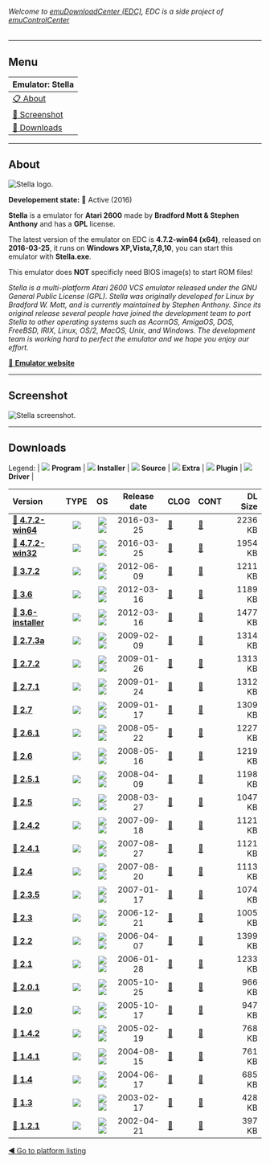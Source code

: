 ###### Welcome to [emuDownloadCenter (EDC)](https://github.com/PhoenixInteractiveNL/emuDownloadCenter/wiki/), EDC is a side project of [emuControlCenter](https://github.com/PhoenixInteractiveNL/emuControlCenter/wiki/)
***
## Menu
| **Emulator: Stella** |
|:---------|
| [:clipboard: About](#about) |
| [:sunrise: Screenshot](#screenshot) |
| [:floppy_disk: Downloads](#downloads) |
***
## About
![](https://github.com/PhoenixInteractiveNL/emuDownloadCenter/wiki/images_emulator/stella_logo_200.jpg "Stella logo.")

**Developement state:** :large_blue_circle: Active (2016)

**Stella** is a emulator for **Atari 2600** made by **Bradford Mott & Stephen Anthony** and has a **GPL** license.

The latest version of the emulator on EDC is **4.7.2-win64 (x64)**, released on **2016-03-25**, it runs on **Windows XP,Vista,7,8,10**, you can start this emulator with **Stella.exe**.

This emulator does **NOT** specificly need BIOS image(s) to start ROM files!

_Stella is a multi-platform Atari 2600 VCS emulator released under the GNU General Public License (GPL). Stella was originally developed for Linux by Bradford W. Mott, and is currently maintained by Stephen Anthony. Since its original release several people have joined the development team to port Stella to other operating systems such as AcornOS, AmigaOS, DOS, FreeBSD, IRIX, Linux, OS/2, MacOS, Unix, and Windows. The development team is working hard to perfect the emulator and we hope you enjoy our effort._

[:link: **Emulator website**](http://stella.sourceforge.net/)
***
## Screenshot
![](https://raw.githubusercontent.com/PhoenixInteractiveNL/emuDownloadCenter/master/hooks/stella/emulator_screen_01.jpg "Stella screenshot.")
***
## Downloads
Legend:
| ![](https://raw.githubusercontent.com/wiki/PhoenixInteractiveNL/emuDownloadCenter/images_misc/icon_program_24.png) **Program** | 
![](https://raw.githubusercontent.com/wiki/PhoenixInteractiveNL/emuDownloadCenter/images_misc/icon_installer_24.png) **Installer** | 
![](https://raw.githubusercontent.com/wiki/PhoenixInteractiveNL/emuDownloadCenter/images_misc/icon_source_code_24.png) **Source** | 
![](https://raw.githubusercontent.com/wiki/PhoenixInteractiveNL/emuDownloadCenter/images_misc/icon_extra_24.png) **Extra** | 
![](https://raw.githubusercontent.com/wiki/PhoenixInteractiveNL/emuDownloadCenter/images_misc/icon_plugin_24.png) **Plugin** | 
![](https://raw.githubusercontent.com/wiki/PhoenixInteractiveNL/emuDownloadCenter/images_misc/icon_driver_24.png) **Driver** | 
 
| Version  | TYPE | OS | Release date  | CLOG | CONT | DL Size  |
|:---------|:----:|:--:|:-------------:|:-----|:-----|---------:|
| [:floppy_disk: **4.7.2-win64**](https://github.com/PhoenixInteractiveNL/edc-repo0002/raw/master/stella/4.7.2-win64.7z) | ![](https://raw.githubusercontent.com/wiki/PhoenixInteractiveNL/emuDownloadCenter/images_misc/icon_program_24.png) | ![](https://raw.githubusercontent.com/wiki/PhoenixInteractiveNL/emuDownloadCenter/images_misc/logo_windows_24.png)![](https://raw.githubusercontent.com/wiki/PhoenixInteractiveNL/emuDownloadCenter/images_misc/icon_64-bit_24.png) | 2016-03-25 | [:page_facing_up:](https://github.com/PhoenixInteractiveNL/edc-repo0002/blob/master/stella/4.7.2-win64_changelog.txt) | [:mag_right:](https://github.com/PhoenixInteractiveNL/edc-repo0002/blob/master/stella/4.7.2-win64_contents.txt) | 2236 KB |
| [:floppy_disk: **4.7.2-win32**](https://github.com/PhoenixInteractiveNL/edc-repo0002/raw/master/stella/4.7.2-win32.7z) | ![](https://raw.githubusercontent.com/wiki/PhoenixInteractiveNL/emuDownloadCenter/images_misc/icon_program_24.png) | ![](https://raw.githubusercontent.com/wiki/PhoenixInteractiveNL/emuDownloadCenter/images_misc/logo_windows_24.png)![](https://raw.githubusercontent.com/wiki/PhoenixInteractiveNL/emuDownloadCenter/images_misc/icon_32-bit_24.png) | 2016-03-25 | [:page_facing_up:](https://github.com/PhoenixInteractiveNL/edc-repo0002/blob/master/stella/4.7.2-win32_changelog.txt) | [:mag_right:](https://github.com/PhoenixInteractiveNL/edc-repo0002/blob/master/stella/4.7.2-win32_contents.txt) | 1954 KB |
| [:floppy_disk: **3.7.2**](https://github.com/PhoenixInteractiveNL/edc-repo0002/raw/master/stella/3.7.2.7z) | ![](https://raw.githubusercontent.com/wiki/PhoenixInteractiveNL/emuDownloadCenter/images_misc/icon_program_24.png) | ![](https://raw.githubusercontent.com/wiki/PhoenixInteractiveNL/emuDownloadCenter/images_misc/logo_windows_24.png)![](https://raw.githubusercontent.com/wiki/PhoenixInteractiveNL/emuDownloadCenter/images_misc/icon_32-bit_24.png) | 2012-06-09 | [:page_facing_up:](https://github.com/PhoenixInteractiveNL/edc-repo0002/blob/master/stella/3.7.2_changelog.txt) | [:mag_right:](https://github.com/PhoenixInteractiveNL/edc-repo0002/blob/master/stella/3.7.2_contents.txt) | 1211 KB |
| [:floppy_disk: **3.6**](https://github.com/PhoenixInteractiveNL/edc-repo0002/raw/master/stella/3.6.7z) | ![](https://raw.githubusercontent.com/wiki/PhoenixInteractiveNL/emuDownloadCenter/images_misc/icon_program_24.png) | ![](https://raw.githubusercontent.com/wiki/PhoenixInteractiveNL/emuDownloadCenter/images_misc/logo_windows_24.png)![](https://raw.githubusercontent.com/wiki/PhoenixInteractiveNL/emuDownloadCenter/images_misc/icon_32-bit_24.png) | 2012-03-16 | [:page_facing_up:](https://github.com/PhoenixInteractiveNL/edc-repo0002/blob/master/stella/3.6_changelog.txt) | [:mag_right:](https://github.com/PhoenixInteractiveNL/edc-repo0002/blob/master/stella/3.6_contents.txt) | 1189 KB |
| [:floppy_disk: **3.6-installer**](https://github.com/PhoenixInteractiveNL/edc-repo0002/raw/master/stella/3.6-installer.7z) | ![](https://raw.githubusercontent.com/wiki/PhoenixInteractiveNL/emuDownloadCenter/images_misc/icon_installer_24.png) | ![](https://raw.githubusercontent.com/wiki/PhoenixInteractiveNL/emuDownloadCenter/images_misc/logo_windows_24.png)![](https://raw.githubusercontent.com/wiki/PhoenixInteractiveNL/emuDownloadCenter/images_misc/icon_32-bit_24.png) | 2012-03-16 | [:page_facing_up:](https://github.com/PhoenixInteractiveNL/edc-repo0002/blob/master/stella/3.6-installer_changelog.txt) | [:mag_right:](https://github.com/PhoenixInteractiveNL/edc-repo0002/blob/master/stella/3.6-installer_contents.txt) | 1477 KB |
| [:floppy_disk: **2.7.3a**](https://github.com/PhoenixInteractiveNL/edc-repo0002/raw/master/stella/2.7.3a.7z) | ![](https://raw.githubusercontent.com/wiki/PhoenixInteractiveNL/emuDownloadCenter/images_misc/icon_program_24.png) | ![](https://raw.githubusercontent.com/wiki/PhoenixInteractiveNL/emuDownloadCenter/images_misc/logo_windows_24.png)![](https://raw.githubusercontent.com/wiki/PhoenixInteractiveNL/emuDownloadCenter/images_misc/icon_32-bit_24.png) | 2009-02-09 | [:page_facing_up:](https://github.com/PhoenixInteractiveNL/edc-repo0002/blob/master/stella/2.7.3a_changelog.txt) | [:mag_right:](https://github.com/PhoenixInteractiveNL/edc-repo0002/blob/master/stella/2.7.3a_contents.txt) | 1314 KB |
| [:floppy_disk: **2.7.2**](https://github.com/PhoenixInteractiveNL/edc-repo0002/raw/master/stella/2.7.2.7z) | ![](https://raw.githubusercontent.com/wiki/PhoenixInteractiveNL/emuDownloadCenter/images_misc/icon_program_24.png) | ![](https://raw.githubusercontent.com/wiki/PhoenixInteractiveNL/emuDownloadCenter/images_misc/logo_windows_24.png)![](https://raw.githubusercontent.com/wiki/PhoenixInteractiveNL/emuDownloadCenter/images_misc/icon_32-bit_24.png) | 2009-01-26 | [:page_facing_up:](https://github.com/PhoenixInteractiveNL/edc-repo0002/blob/master/stella/2.7.2_changelog.txt) | [:mag_right:](https://github.com/PhoenixInteractiveNL/edc-repo0002/blob/master/stella/2.7.2_contents.txt) | 1313 KB |
| [:floppy_disk: **2.7.1**](https://github.com/PhoenixInteractiveNL/edc-repo0002/raw/master/stella/2.7.1.7z) | ![](https://raw.githubusercontent.com/wiki/PhoenixInteractiveNL/emuDownloadCenter/images_misc/icon_program_24.png) | ![](https://raw.githubusercontent.com/wiki/PhoenixInteractiveNL/emuDownloadCenter/images_misc/logo_windows_24.png)![](https://raw.githubusercontent.com/wiki/PhoenixInteractiveNL/emuDownloadCenter/images_misc/icon_32-bit_24.png) | 2009-01-24 | [:page_facing_up:](https://github.com/PhoenixInteractiveNL/edc-repo0002/blob/master/stella/2.7.1_changelog.txt) | [:mag_right:](https://github.com/PhoenixInteractiveNL/edc-repo0002/blob/master/stella/2.7.1_contents.txt) | 1312 KB |
| [:floppy_disk: **2.7**](https://github.com/PhoenixInteractiveNL/edc-repo0002/raw/master/stella/2.7.7z) | ![](https://raw.githubusercontent.com/wiki/PhoenixInteractiveNL/emuDownloadCenter/images_misc/icon_program_24.png) | ![](https://raw.githubusercontent.com/wiki/PhoenixInteractiveNL/emuDownloadCenter/images_misc/logo_windows_24.png)![](https://raw.githubusercontent.com/wiki/PhoenixInteractiveNL/emuDownloadCenter/images_misc/icon_32-bit_24.png) | 2009-01-17 | [:page_facing_up:](https://github.com/PhoenixInteractiveNL/edc-repo0002/blob/master/stella/2.7_changelog.txt) | [:mag_right:](https://github.com/PhoenixInteractiveNL/edc-repo0002/blob/master/stella/2.7_contents.txt) | 1309 KB |
| [:floppy_disk: **2.6.1**](https://github.com/PhoenixInteractiveNL/edc-repo0002/raw/master/stella/2.6.1.7z) | ![](https://raw.githubusercontent.com/wiki/PhoenixInteractiveNL/emuDownloadCenter/images_misc/icon_program_24.png) | ![](https://raw.githubusercontent.com/wiki/PhoenixInteractiveNL/emuDownloadCenter/images_misc/logo_windows_24.png)![](https://raw.githubusercontent.com/wiki/PhoenixInteractiveNL/emuDownloadCenter/images_misc/icon_32-bit_24.png) | 2008-05-22 | [:page_facing_up:](https://github.com/PhoenixInteractiveNL/edc-repo0002/blob/master/stella/2.6.1_changelog.txt) | [:mag_right:](https://github.com/PhoenixInteractiveNL/edc-repo0002/blob/master/stella/2.6.1_contents.txt) | 1227 KB |
| [:floppy_disk: **2.6**](https://github.com/PhoenixInteractiveNL/edc-repo0002/raw/master/stella/2.6.7z) | ![](https://raw.githubusercontent.com/wiki/PhoenixInteractiveNL/emuDownloadCenter/images_misc/icon_program_24.png) | ![](https://raw.githubusercontent.com/wiki/PhoenixInteractiveNL/emuDownloadCenter/images_misc/logo_windows_24.png)![](https://raw.githubusercontent.com/wiki/PhoenixInteractiveNL/emuDownloadCenter/images_misc/icon_32-bit_24.png) | 2008-05-16 | [:page_facing_up:](https://github.com/PhoenixInteractiveNL/edc-repo0002/blob/master/stella/2.6_changelog.txt) | [:mag_right:](https://github.com/PhoenixInteractiveNL/edc-repo0002/blob/master/stella/2.6_contents.txt) | 1219 KB |
| [:floppy_disk: **2.5.1**](https://github.com/PhoenixInteractiveNL/edc-repo0002/raw/master/stella/2.5.1.7z) | ![](https://raw.githubusercontent.com/wiki/PhoenixInteractiveNL/emuDownloadCenter/images_misc/icon_program_24.png) | ![](https://raw.githubusercontent.com/wiki/PhoenixInteractiveNL/emuDownloadCenter/images_misc/logo_windows_24.png)![](https://raw.githubusercontent.com/wiki/PhoenixInteractiveNL/emuDownloadCenter/images_misc/icon_32-bit_24.png) | 2008-04-09 | [:page_facing_up:](https://github.com/PhoenixInteractiveNL/edc-repo0002/blob/master/stella/2.5.1_changelog.txt) | [:mag_right:](https://github.com/PhoenixInteractiveNL/edc-repo0002/blob/master/stella/2.5.1_contents.txt) | 1198 KB |
| [:floppy_disk: **2.5**](https://github.com/PhoenixInteractiveNL/edc-repo0002/raw/master/stella/2.5.7z) | ![](https://raw.githubusercontent.com/wiki/PhoenixInteractiveNL/emuDownloadCenter/images_misc/icon_program_24.png) | ![](https://raw.githubusercontent.com/wiki/PhoenixInteractiveNL/emuDownloadCenter/images_misc/logo_windows_24.png)![](https://raw.githubusercontent.com/wiki/PhoenixInteractiveNL/emuDownloadCenter/images_misc/icon_32-bit_24.png) | 2008-03-27 | [:page_facing_up:](https://github.com/PhoenixInteractiveNL/edc-repo0002/blob/master/stella/2.5_changelog.txt) | [:mag_right:](https://github.com/PhoenixInteractiveNL/edc-repo0002/blob/master/stella/2.5_contents.txt) | 1047 KB |
| [:floppy_disk: **2.4.2**](https://github.com/PhoenixInteractiveNL/edc-repo0002/raw/master/stella/2.4.2.7z) | ![](https://raw.githubusercontent.com/wiki/PhoenixInteractiveNL/emuDownloadCenter/images_misc/icon_program_24.png) | ![](https://raw.githubusercontent.com/wiki/PhoenixInteractiveNL/emuDownloadCenter/images_misc/logo_windows_24.png)![](https://raw.githubusercontent.com/wiki/PhoenixInteractiveNL/emuDownloadCenter/images_misc/icon_32-bit_24.png) | 2007-09-18 | [:page_facing_up:](https://github.com/PhoenixInteractiveNL/edc-repo0002/blob/master/stella/2.4.2_changelog.txt) | [:mag_right:](https://github.com/PhoenixInteractiveNL/edc-repo0002/blob/master/stella/2.4.2_contents.txt) | 1121 KB |
| [:floppy_disk: **2.4.1**](https://github.com/PhoenixInteractiveNL/edc-repo0002/raw/master/stella/2.4.1.7z) | ![](https://raw.githubusercontent.com/wiki/PhoenixInteractiveNL/emuDownloadCenter/images_misc/icon_program_24.png) | ![](https://raw.githubusercontent.com/wiki/PhoenixInteractiveNL/emuDownloadCenter/images_misc/logo_windows_24.png)![](https://raw.githubusercontent.com/wiki/PhoenixInteractiveNL/emuDownloadCenter/images_misc/icon_32-bit_24.png) | 2007-08-27 | [:page_facing_up:](https://github.com/PhoenixInteractiveNL/edc-repo0002/blob/master/stella/2.4.1_changelog.txt) | [:mag_right:](https://github.com/PhoenixInteractiveNL/edc-repo0002/blob/master/stella/2.4.1_contents.txt) | 1121 KB |
| [:floppy_disk: **2.4**](https://github.com/PhoenixInteractiveNL/edc-repo0002/raw/master/stella/2.4.7z) | ![](https://raw.githubusercontent.com/wiki/PhoenixInteractiveNL/emuDownloadCenter/images_misc/icon_program_24.png) | ![](https://raw.githubusercontent.com/wiki/PhoenixInteractiveNL/emuDownloadCenter/images_misc/logo_windows_24.png)![](https://raw.githubusercontent.com/wiki/PhoenixInteractiveNL/emuDownloadCenter/images_misc/icon_32-bit_24.png) | 2007-08-20 | [:page_facing_up:](https://github.com/PhoenixInteractiveNL/edc-repo0002/blob/master/stella/2.4_changelog.txt) | [:mag_right:](https://github.com/PhoenixInteractiveNL/edc-repo0002/blob/master/stella/2.4_contents.txt) | 1113 KB |
| [:floppy_disk: **2.3.5**](https://github.com/PhoenixInteractiveNL/edc-repo0002/raw/master/stella/2.3.5.7z) | ![](https://raw.githubusercontent.com/wiki/PhoenixInteractiveNL/emuDownloadCenter/images_misc/icon_program_24.png) | ![](https://raw.githubusercontent.com/wiki/PhoenixInteractiveNL/emuDownloadCenter/images_misc/logo_windows_24.png)![](https://raw.githubusercontent.com/wiki/PhoenixInteractiveNL/emuDownloadCenter/images_misc/icon_32-bit_24.png) | 2007-01-17 | [:page_facing_up:](https://github.com/PhoenixInteractiveNL/edc-repo0002/blob/master/stella/2.3.5_changelog.txt) | [:mag_right:](https://github.com/PhoenixInteractiveNL/edc-repo0002/blob/master/stella/2.3.5_contents.txt) | 1074 KB |
| [:floppy_disk: **2.3**](https://github.com/PhoenixInteractiveNL/edc-repo0002/raw/master/stella/2.3.7z) | ![](https://raw.githubusercontent.com/wiki/PhoenixInteractiveNL/emuDownloadCenter/images_misc/icon_program_24.png) | ![](https://raw.githubusercontent.com/wiki/PhoenixInteractiveNL/emuDownloadCenter/images_misc/logo_windows_24.png)![](https://raw.githubusercontent.com/wiki/PhoenixInteractiveNL/emuDownloadCenter/images_misc/icon_32-bit_24.png) | 2006-12-21 | [:page_facing_up:](https://github.com/PhoenixInteractiveNL/edc-repo0002/blob/master/stella/2.3_changelog.txt) | [:mag_right:](https://github.com/PhoenixInteractiveNL/edc-repo0002/blob/master/stella/2.3_contents.txt) | 1005 KB |
| [:floppy_disk: **2.2**](https://github.com/PhoenixInteractiveNL/edc-repo0002/raw/master/stella/2.2.7z) | ![](https://raw.githubusercontent.com/wiki/PhoenixInteractiveNL/emuDownloadCenter/images_misc/icon_program_24.png) | ![](https://raw.githubusercontent.com/wiki/PhoenixInteractiveNL/emuDownloadCenter/images_misc/logo_windows_24.png)![](https://raw.githubusercontent.com/wiki/PhoenixInteractiveNL/emuDownloadCenter/images_misc/icon_32-bit_24.png) | 2006-04-07 | [:page_facing_up:](https://github.com/PhoenixInteractiveNL/edc-repo0002/blob/master/stella/2.2_changelog.txt) | [:mag_right:](https://github.com/PhoenixInteractiveNL/edc-repo0002/blob/master/stella/2.2_contents.txt) | 1399 KB |
| [:floppy_disk: **2.1**](https://github.com/PhoenixInteractiveNL/edc-repo0002/raw/master/stella/2.1.7z) | ![](https://raw.githubusercontent.com/wiki/PhoenixInteractiveNL/emuDownloadCenter/images_misc/icon_program_24.png) | ![](https://raw.githubusercontent.com/wiki/PhoenixInteractiveNL/emuDownloadCenter/images_misc/logo_windows_24.png)![](https://raw.githubusercontent.com/wiki/PhoenixInteractiveNL/emuDownloadCenter/images_misc/icon_32-bit_24.png) | 2006-01-28 | [:page_facing_up:](https://github.com/PhoenixInteractiveNL/edc-repo0002/blob/master/stella/2.1_changelog.txt) | [:mag_right:](https://github.com/PhoenixInteractiveNL/edc-repo0002/blob/master/stella/2.1_contents.txt) | 1233 KB |
| [:floppy_disk: **2.0.1**](https://github.com/PhoenixInteractiveNL/edc-repo0002/raw/master/stella/2.0.1.7z) | ![](https://raw.githubusercontent.com/wiki/PhoenixInteractiveNL/emuDownloadCenter/images_misc/icon_program_24.png) | ![](https://raw.githubusercontent.com/wiki/PhoenixInteractiveNL/emuDownloadCenter/images_misc/logo_windows_24.png)![](https://raw.githubusercontent.com/wiki/PhoenixInteractiveNL/emuDownloadCenter/images_misc/icon_32-bit_24.png) | 2005-10-25 | [:page_facing_up:](https://github.com/PhoenixInteractiveNL/edc-repo0002/blob/master/stella/2.0.1_changelog.txt) | [:mag_right:](https://github.com/PhoenixInteractiveNL/edc-repo0002/blob/master/stella/2.0.1_contents.txt) | 966 KB |
| [:floppy_disk: **2.0**](https://github.com/PhoenixInteractiveNL/edc-repo0002/raw/master/stella/2.0.7z) | ![](https://raw.githubusercontent.com/wiki/PhoenixInteractiveNL/emuDownloadCenter/images_misc/icon_program_24.png) | ![](https://raw.githubusercontent.com/wiki/PhoenixInteractiveNL/emuDownloadCenter/images_misc/logo_windows_24.png)![](https://raw.githubusercontent.com/wiki/PhoenixInteractiveNL/emuDownloadCenter/images_misc/icon_32-bit_24.png) | 2005-10-17 | [:page_facing_up:](https://github.com/PhoenixInteractiveNL/edc-repo0002/blob/master/stella/2.0_changelog.txt) | [:mag_right:](https://github.com/PhoenixInteractiveNL/edc-repo0002/blob/master/stella/2.0_contents.txt) | 947 KB |
| [:floppy_disk: **1.4.2**](https://github.com/PhoenixInteractiveNL/edc-repo0002/raw/master/stella/1.4.2.7z) | ![](https://raw.githubusercontent.com/wiki/PhoenixInteractiveNL/emuDownloadCenter/images_misc/icon_program_24.png) | ![](https://raw.githubusercontent.com/wiki/PhoenixInteractiveNL/emuDownloadCenter/images_misc/logo_windows_24.png)![](https://raw.githubusercontent.com/wiki/PhoenixInteractiveNL/emuDownloadCenter/images_misc/icon_32-bit_24.png) | 2005-02-19 | [:page_facing_up:](https://github.com/PhoenixInteractiveNL/edc-repo0002/blob/master/stella/1.4.2_changelog.txt) | [:mag_right:](https://github.com/PhoenixInteractiveNL/edc-repo0002/blob/master/stella/1.4.2_contents.txt) | 768 KB |
| [:floppy_disk: **1.4.1**](https://github.com/PhoenixInteractiveNL/edc-repo0002/raw/master/stella/1.4.1.7z) | ![](https://raw.githubusercontent.com/wiki/PhoenixInteractiveNL/emuDownloadCenter/images_misc/icon_program_24.png) | ![](https://raw.githubusercontent.com/wiki/PhoenixInteractiveNL/emuDownloadCenter/images_misc/logo_windows_24.png)![](https://raw.githubusercontent.com/wiki/PhoenixInteractiveNL/emuDownloadCenter/images_misc/icon_32-bit_24.png) | 2004-08-15 | [:page_facing_up:](https://github.com/PhoenixInteractiveNL/edc-repo0002/blob/master/stella/1.4.1_changelog.txt) | [:mag_right:](https://github.com/PhoenixInteractiveNL/edc-repo0002/blob/master/stella/1.4.1_contents.txt) | 761 KB |
| [:floppy_disk: **1.4**](https://github.com/PhoenixInteractiveNL/edc-repo0002/raw/master/stella/1.4.7z) | ![](https://raw.githubusercontent.com/wiki/PhoenixInteractiveNL/emuDownloadCenter/images_misc/icon_program_24.png) | ![](https://raw.githubusercontent.com/wiki/PhoenixInteractiveNL/emuDownloadCenter/images_misc/logo_windows_24.png)![](https://raw.githubusercontent.com/wiki/PhoenixInteractiveNL/emuDownloadCenter/images_misc/icon_32-bit_24.png) | 2004-06-17 | [:page_facing_up:](https://github.com/PhoenixInteractiveNL/edc-repo0002/blob/master/stella/1.4_changelog.txt) | [:mag_right:](https://github.com/PhoenixInteractiveNL/edc-repo0002/blob/master/stella/1.4_contents.txt) | 685 KB |
| [:floppy_disk: **1.3**](https://github.com/PhoenixInteractiveNL/edc-repo0002/raw/master/stella/1.3.7z) | ![](https://raw.githubusercontent.com/wiki/PhoenixInteractiveNL/emuDownloadCenter/images_misc/icon_program_24.png) | ![](https://raw.githubusercontent.com/wiki/PhoenixInteractiveNL/emuDownloadCenter/images_misc/logo_windows_24.png)![](https://raw.githubusercontent.com/wiki/PhoenixInteractiveNL/emuDownloadCenter/images_misc/icon_32-bit_24.png) | 2003-02-17 | [:page_facing_up:](https://github.com/PhoenixInteractiveNL/edc-repo0002/blob/master/stella/1.3_changelog.txt) | [:mag_right:](https://github.com/PhoenixInteractiveNL/edc-repo0002/blob/master/stella/1.3_contents.txt) | 428 KB |
| [:floppy_disk: **1.2.1**](https://github.com/PhoenixInteractiveNL/edc-repo0002/raw/master/stella/1.2.1.7z) | ![](https://raw.githubusercontent.com/wiki/PhoenixInteractiveNL/emuDownloadCenter/images_misc/icon_program_24.png) | ![](https://raw.githubusercontent.com/wiki/PhoenixInteractiveNL/emuDownloadCenter/images_misc/logo_windows_24.png)![](https://raw.githubusercontent.com/wiki/PhoenixInteractiveNL/emuDownloadCenter/images_misc/icon_32-bit_24.png) | 2002-04-21 | [:page_facing_up:](https://github.com/PhoenixInteractiveNL/edc-repo0002/blob/master/stella/1.2.1_changelog.txt) | [:mag_right:](https://github.com/PhoenixInteractiveNL/edc-repo0002/blob/master/stella/1.2.1_contents.txt) | 397 KB |

[:arrow_backward: Go to platform listing](https://github.com/PhoenixInteractiveNL/emuDownloadCenter/wiki/EDC-Platform-List)
